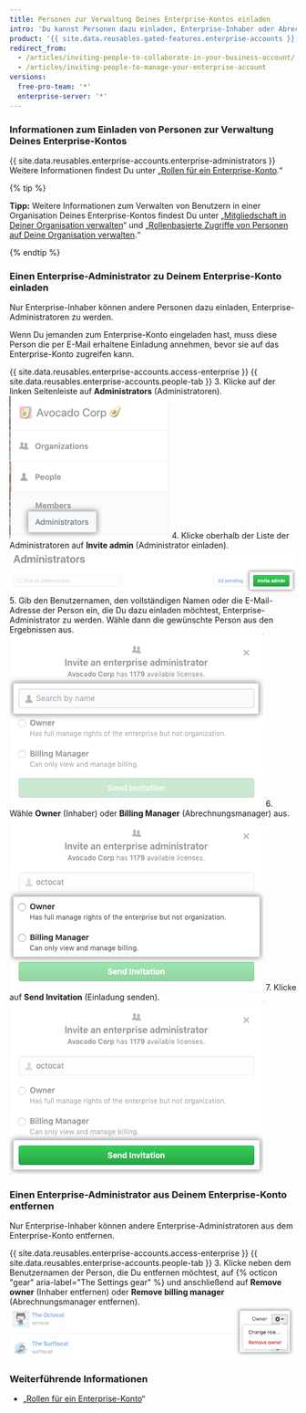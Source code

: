 ```yaml
---
title: Personen zur Verwaltung Deines Enterprise-Kontos einladen
intro: 'Du kannst Personen dazu einladen, Enterprise-Inhaber oder Abrechnungsmanager in Deinem Enterprise-Konto zu werden. Du kannst auch Enterprise-Inhaber und Abrechnungsmanager entfernen, die nicht mehr auf Dein Enterprise-Konto zugreifen müssen.'
product: '{{ site.data.reusables.gated-features.enterprise-accounts }}'
redirect_from:
  - /articles/inviting-people-to-collaborate-in-your-business-account/
  - /articles/inviting-people-to-manage-your-enterprise-account
versions:
  free-pro-team: '*'
  enterprise-server: '*'
---
```


### Informationen zum Einladen von Personen zur Verwaltung Deines Enterprise-Kontos

{{ site.data.reusables.enterprise-accounts.enterprise-administrators }} Weitere Informationen findest Du unter „[Rollen für ein Enterprise-Konto](/articles/roles-for-an-enterprise-account).“

{% tip %}

**Tipp:** Weitere Informationen zum Verwalten von Benutzern in einer Organisation Deines Enterprise-Kontos findest Du unter „[Mitgliedschaft in Deiner Organisation verwalten](/articles/managing-membership-in-your-organization)“ und „[Rollenbasierte Zugriffe von Personen auf Deine Organisation verwalten](/articles/managing-peoples-access-to-your-organization-with-roles).“

{% endtip %}

### Einen Enterprise-Administrator zu Deinem Enterprise-Konto einladen

Nur Enterprise-Inhaber können andere Personen dazu einladen, Enterprise-Administratoren zu werden.

Wenn Du jemanden zum Enterprise-Konto eingeladen hast, muss diese Person die per E-Mail erhaltene Einladung annehmen, bevor sie auf das Enterprise-Konto zugreifen kann.

{{ site.data.reusables.enterprise-accounts.access-enterprise }}
{{ site.data.reusables.enterprise-accounts.people-tab }}
3. Klicke auf der linken Seitenleiste auf **Administrators** (Administratoren). ![Registerkarte „Administrators“ (Administratoren) in der linken Seitenleiste](/assets/images/help/business-accounts/administrators-tab.png)
4. Klicke oberhalb der Liste der Administratoren auf **Invite admin** (Administrator einladen). ![Schaltfläche „Invite admin“ (Administrator einladen) über der Liste der Enterprise-Inhaber](/assets/images/help/business-accounts/invite-admin-button.png)
5. Gib den Benutzernamen, den vollständigen Namen oder die E-Mail-Adresse der Person ein, die Du dazu einladen möchtest, Enterprise-Administrator zu werden. Wähle dann die gewünschte Person aus den Ergebnissen aus. ![Modales Feld mit Feld für die Eingabe des Benutzernamens, vollständigen Namens oder der E-Mail-Adresse und Schaltfläche zum Einladen](/assets/images/help/business-accounts/invite-admins-modal-button.png)
6. Wähle **Owner** (Inhaber) oder **Billing Manager** (Abrechnungsmanager) aus. ![Modalfeld mit Rollenauswahl](/assets/images/help/business-accounts/invite-admins-roles.png)
7. Klicke auf **Send Invitation** (Einladung senden). ![Schaltfläche „Send invitation“ (Einladung senden)](/assets/images/help/business-accounts/invite-admins-send-invitation.png)

### Einen Enterprise-Administrator aus Deinem Enterprise-Konto entfernen

Nur Enterprise-Inhaber können andere Enterprise-Administratoren aus dem Enterprise-Konto entfernen.

{{ site.data.reusables.enterprise-accounts.access-enterprise }}
{{ site.data.reusables.enterprise-accounts.people-tab }}
3. Klicke neben dem Benutzernamen der Person, die Du entfernen möchtest, auf {% octicon "gear" aria-label="The Settings gear" %} und anschließend auf **Remove owner** (Inhaber entfernen) oder **Remove billing manager** (Abrechnungsmanager entfernen). ![Zahnradsymbol für Einstellungen mit Menüoption zum Entfernen eines Enterprise-Administrators](/assets/images/help/business-accounts/remove-admin.png)

### Weiterführende Informationen

- „[Rollen für ein Enterprise-Konto](/articles/roles-for-an-enterprise-account)“

